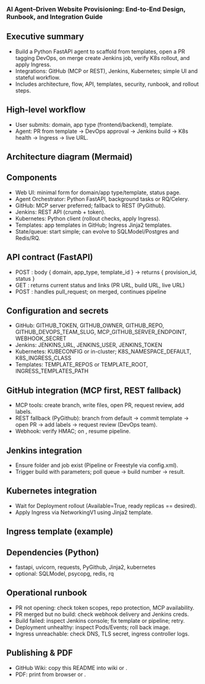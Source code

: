 ### AI Agent–Driven Website Provisioning: End-to-End Design, Runbook, and Integration Guide

## Executive summary
- Build a Python FastAPI agent to scaffold from templates, open a PR tagging DevOps, on merge create Jenkins job, verify K8s rollout, and apply Ingress.
- Integrations: GitHub (MCP or REST), Jenkins, Kubernetes; simple UI and stateful workflow.
- Includes architecture, flow, API, templates, security, runbook, and rollout steps.

## High-level workflow
- User submits: domain, app type (frontend/backend), template.
- Agent: PR from template → DevOps approval → Jenkins build → K8s health → Ingress → live URL.

## Architecture diagram (Mermaid)


## Components
- Web UI: minimal form for domain/app type/template, status page.
- Agent Orchestrator: Python FastAPI, background tasks or RQ/Celery.
- GitHub: MCP server preferred; fallback to REST (PyGithub).
- Jenkins: REST API (crumb + token).
- Kubernetes: Python client (rollout checks, apply Ingress).
- Templates: app templates in GitHub; Ingress Jinja2 templates.
- State/queue: start simple; can evolve to SQLModel/Postgres and Redis/RQ.

## API contract (FastAPI)
- POST : body { domain, app_type, template_id } → returns { provision_id, status }
- GET : returns current status and links (PR URL, build URL, live URL)
- POST : handles pull_request; on merged, continues pipeline

## Configuration and secrets
- GitHub: GITHUB_TOKEN, GITHUB_OWNER, GITHUB_REPO, GITHUB_DEVOPS_TEAM_SLUG, MCP_GITHUB_SERVER_ENDPOINT, WEBHOOK_SECRET
- Jenkins: JENKINS_URL, JENKINS_USER, JENKINS_TOKEN
- Kubernetes: KUBECONFIG or in-cluster; K8S_NAMESPACE_DEFAULT, K8S_INGRESS_CLASS
- Templates: TEMPLATE_REPOS or TEMPLATE_ROOT, INGRESS_TEMPLATES_PATH

## GitHub integration (MCP first, REST fallback)
- MCP tools: create branch, write files, open PR, request review, add labels.
- REST fallback (PyGithub): branch from default → commit template → open PR → add labels → request review (DevOps team).
- Webhook: verify HMAC; on , resume pipeline.

## Jenkins integration
- Ensure folder and job exist (Pipeline or Freestyle via config.xml).
- Trigger build with parameters; poll queue → build number → result.

## Kubernetes integration
- Wait for Deployment rollout (Available=True, ready replicas == desired).
- Apply Ingress via NetworkingV1 using Jinja2 template.

## Ingress template (example)


## Dependencies (Python)
- fastapi, uvicorn, requests, PyGithub, Jinja2, kubernetes
- optional: SQLModel, psycopg, redis, rq

## Operational runbook
- PR not opening: check token scopes, repo protection, MCP availability.
- PR merged but no build: check webhook delivery and Jenkins creds.
- Build failed: inspect Jenkins console; fix template or pipeline; retry.
- Deployment unhealthy: inspect Pods/Events; roll back image.
- Ingress unreachable: check DNS, TLS secret, ingress controller logs.

## Publishing & PDF
- GitHub Wiki: copy this README into wiki or .
- PDF: print from browser or .
